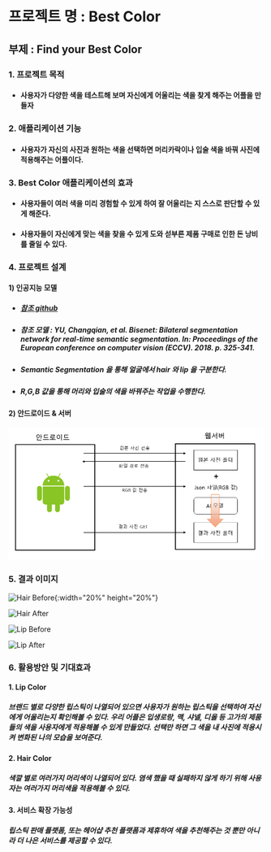 # 프로젝트 명 : Best Color

## 부제 : Find your Best Color



### 1. 프로젝트 목적

- #### 사용자가 다양한 색을 테스트해 보며 자신에게 어울리는 색을 찾게 해주는 어플을 만들자





### 2. 애플리케이션 기능

- #### 사용자가 자신의 사진과 원하는 색을 선택하면 머리카락이나 입술 색을 바꿔 사진에 적용해주는 어플이다.





### 3. Best Color 애플리케이션의 효과

- #### 사용자들이 여러 색을 미리 경험할 수 있게 하여 잘 어울리는 지 스스로 판단할 수 있게 해준다.

- #### 사용자들이 자신에게 맞는 색을 찾을 수 있게 도와 섣부른 제품 구매로 인한 돈 낭비를 줄일 수 있다.





### 4. 프로젝트 설계

#### 1) 인공지능 모델

- ##### [참조 github](https://github.com/zllrunning/face-parsing.PyTorch)

- ##### 참조 모델 : YU, Changqian, et al. Bisenet: Bilateral segmentation network for real-time semantic segmentation. In: *Proceedings of the European conference on computer vision (ECCV)*. 2018. p. 325-341.

- ##### Semantic Segmentation 을 통해 얼굴에서 hair 와 lip 을 구분한다.

- ##### R,G,B 값을 통해 머리와 입술의 색을 바꿔주는 작업을 수행한다.



#### 2) 안드로이드 & 서버

<img src=".\image\diagram.png" style="zoom: 67%;" />





### 5. 결과 이미지

![Hair Before](.\img\hair_before){:width="20%" height="20%"}

![Hair After](.\image\hair_after)

![Lip Before](.\image\lip_after)

![Lip After](.\image\lip_after)



### 6. 활용방안 및 기대효과

#### 1. Lip Color

##### 브랜드 별로 다양한 립스틱이 나열되어 있으면 사용자가 원하는 립스틱을 선택하여 자신에게 어울리는지 확인해볼 수 있다. 우리 어플은 입생로랑, 맥, 샤넬, 디올 등 고가의 제품들의 색을 사용자에게 적용해볼 수 있게 만들었다. 선택만 하면 그 색을 내 사진에 적용시켜 변화된 나의 모습을 보여준다.

#### 2. Hair Color

##### 색깔 별로 여러가지 머리색이 나열되어 있다. 염색 했을 때 실패하지 않게 하기 위해 사용자는 여러가지 머리색을 적용해볼 수 있다. 

#### 3. 서비스 확장 가능성

##### 립스틱 판매 플랫폼, 또는 헤어샵 추천 플랫폼과 제휴하여 색을 추천해주는 것 뿐만 아니라 더 나은 서비스를 제공할 수 있다.